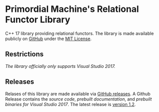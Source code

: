 # Primordial Machine's Relational Functor Library
C++ 17 library providing relational functors. 
The library is made available publicly on [GitHub](https://github.com/primordialmachine/relational-functors) under the [MIT License](https://github.com/primordialmachine/relational-functors/blob/master/LICENSE).

## Restrictions
*The library officially only supports Visual Studio 2017.*

## Releases
Relases of this library are made available via [GitHub releases](https://github.com/primordialmachine/relational-functors/releases/). A Github Release contains the *source code*, *prebuilt documentation*, and *prebuilt binaries for Visual Studio 2017*. The latest release is [version 1.2](https://github.com/primordialmachine/relational-functors/releases/latest).
